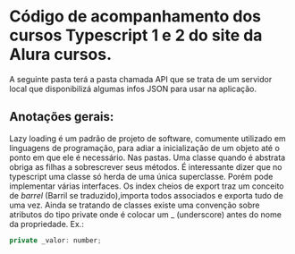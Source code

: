 # Código de acompanhamento dos cursos Typescript 1 e  2 do site da Alura cursos.

A seguinte pasta terá a pasta chamada API que se trata de um servidor local que disponibilizá algumas infos JSON para usar na aplicação.

## Anotações gerais:

Lazy loading é um padrão de projeto de software, comumente utilizado em linguagens de programação, para adiar a inicialização de um objeto até o ponto em que ele é necessário.
Nas pastas.
Uma classe quando é abstrata obriga as filhas a sobrescrever seus métodos. É interessante dizer que no typescript uma classe só herda de uma única superclasse. Porém pode implementar várias interfaces.
Os index cheios de export traz um conceito de *barrel* (Barril se traduzido),importa todos associados e exporta tudo de uma vez.
Ainda se tratando de classes existe uma convenção sobre atributos do tipo private onde é colocar um _ (underscore) antes do nome da propriedade. Ex.:
````js
private _valor: number;
````
